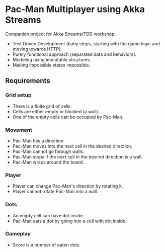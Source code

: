 # Pac-Man Multiplayer using Akka Streams

Companion project for Akka Streams/TDD workshop.

* Test Driven Development (baby steps, starting with the game logic and moving towards HTTP).
* Purely functional approach (separated data and behaviors).
* Modeling using immutable structures.
* Making impossible states impossible.

## Requirements

### Grid setup
  * There is a finite grid of cells.
  * Cells are either empty or blocked (a wall).
  * One of the empty cells can be occupied by Pac-Man.

### Movement
  * Pac-Man has a direction.
  * Pac-Man moves into the next cell in the desired direction.
  * Pac-Man cannot go through walls.
  * Pac-Man stops if the next cell in the desired direction is a wall.
  * Pac-Man wraps around the board.
  
### Player
  * Player can change Pac-Man's direction by rotating it.
  * Player cannot rotate Pac-Man into a wall.
  
### Dots
  * An empty cell can have dot inside.
  * Pac-Man eats a dot by going into a cell with dot inside.
  
### Gameplay
  * Score is a number of eaten dots.
